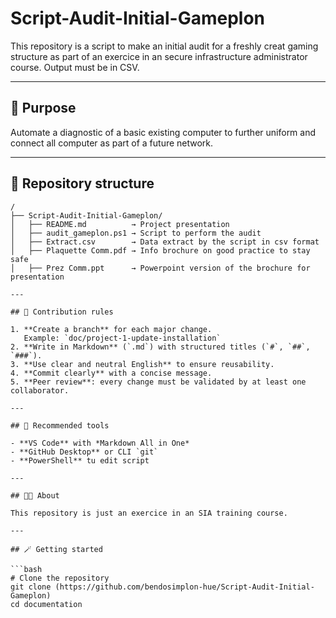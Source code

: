 # Script-Audit-Initial-Gameplon

This repository is a script to make an initial audit for a freshly creat gaming structure as part of an exercice in an secure infrastructure administrator course. Output must be in CSV. 

---

## 🎯 Purpose

Automate a diagnostic of a basic existing computer to further uniform and connect all computer as part of a future network.

---

## 📂 Repository structure

```
/
├── Script-Audit-Initial-Gameplon/
│   ├── README.md          → Project presentation
│   ├── audit_gameplon.ps1 → Script to perform the audit
│   ├── Extract.csv        → Data extract by the script in csv format
│   ├── Plaquette Comm.pdf → Info brochure on good practice to stay safe
│   ├── Prez Comm.ppt      → Powerpoint version of the brochure for presentation

---

## 🧩 Contribution rules

1. **Create a branch** for each major change.  
   Example: `doc/project-1-update-installation`
2. **Write in Markdown** (`.md`) with structured titles (`#`, `##`, `###`).
3. **Use clear and neutral English** to ensure reusability.
4. **Commit clearly** with a concise message.
5. **Peer review**: every change must be validated by at least one collaborator.

---

## 🧰 Recommended tools

- **VS Code** with *Markdown All in One*
- **GitHub Desktop** or CLI `git`
- **PowerShell** tu edit script

---

## 🧑‍💻 About

This repository is just an exercice in an SIA training course.

---

## 🪄 Getting started

```bash
# Clone the repository
git clone (https://github.com/bendosimplon-hue/Script-Audit-Initial-Gameplon)
cd documentation
